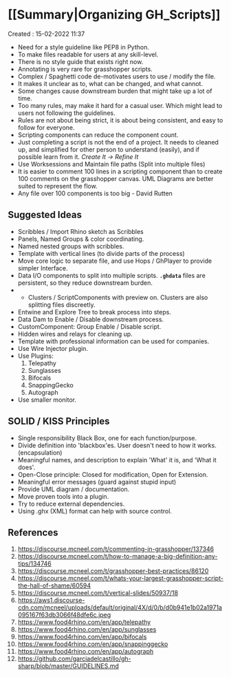 # [[Summary|Organizing GH_Scripts]]
Created : 15-02-2022 11:37

* Need for a style guideline like PEP8 in Python.
* To make files readable for users at any skill-level.
* There is no style guide that exists right now.
* Annotating is very rare for grasshopper scripts.
* Complex / Spaghetti code de-motivates users to use / modify the file.
* It makes it unclear as to, what can be changed, and what cannot.
* Some changes cause downstream burden that might take up a lot of time.
* Too many rules, may make it hard for a casual user. Which might lead to users not following the guidelines.
* Rules are not about being strict, it is about being consistent, and easy to follow for everyone.
* Scripting components can reduce the component count.
* Just completing a script is not the end of a project. It needs to cleaned up, and simplified for other person to understand (easily), and if possible learn from it. *Create It -> Refine It*
* Use Worksessions and Maintain file paths (Split into multiple files)
* It is easier to comment 100 lines in a scripting component than to create 100 comments on the grasshopper canvas. UML Diagrams are better suited to represent the flow.
* Any file over 100 components is too big - David Rutten

## Suggested Ideas
* Scribbles / Import Rhino sketch as Scribbles
* Panels, Named Groups & color coordinating.
* Named nested groups with scribbles.
* Template with vertical lines (to divide parts of the process)
* Move core logic to separate file, and use Hops / GhPlayer to provide simpler Interface.
* Data I/O components to split into multiple scripts. **`.ghdata`** files are persistent, so they reduce downstream burden.
* * Clusters / ScriptComponents with preview on. Clusters are also splitting files discreetly.
* Entwine and Explore Tree to break process into steps.
* Data Dam to Enable / Disable downstream process.
* CustomComponent: Group Enable / Disable script.
* Hidden wires and relays for cleaning up.
* Template with professional information can be used for companies.
* Use Wire Injector plugin.
* Use Plugins:
	1. Telepathy
	2. Sunglasses
	3. Bifocals
	4. SnappingGecko
	5. Autograph
* Use smaller monitor.

## SOLID / KISS Principles
* Single responsibility Black Box, one for each function/purpose.
* Divide definition into 'blackbox'es. User doesn't need to how it works. (encapsulation)
* Meaningful names, and description to explain 'What' it is, and 'What it does'.
* Open-Close principle: Closed for modification, Open for Extension.
* Meaningful error messages (guard against stupid input)
* Provide UML diagram / documentation.
* Move proven tools into a plugin.
* Try to reduce external dependencies.
* Using .ghx (XML) format can help with source control.

## References
1. https://discourse.mcneel.com/t/commenting-in-grasshopper/137346
2. https://discourse.mcneel.com/t/how-to-manage-a-big-definition-any-tips/134746
3. https://discourse.mcneel.com/t/grasshopper-best-practices/86120
4. https://discourse.mcneel.com/t/whats-your-largest-grasshopper-script-the-hall-of-shame/60594
5. https://discourse.mcneel.com/t/vertical-slides/50937/18
6. https://aws1.discourse-cdn.com/mcneel/uploads/default/original/4X/d/0/b/d0b941e1b02a1971a095167f63db3066f48dfe6c.jpeg
7. https://www.food4rhino.com/en/app/telepathy
8. https://www.food4rhino.com/en/app/sunglasses
9. https://www.food4rhino.com/en/app/bifocals
10. https://www.food4rhino.com/en/app/snappinggecko
11. https://www.food4rhino.com/en/app/autograph
12. https://github.com/garciadelcastillo/gh-sharp/blob/master/GUIDELINES.md
